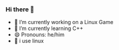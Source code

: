### Hi there 👋



- 🔭 I’m currently working on a Linux Game
- 🌱 I’m currently learning C++
- 😄 Pronouns: he/him
- :penguin: i use linux


